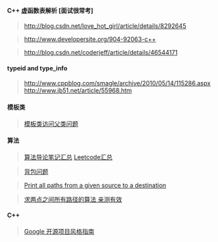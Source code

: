 #### C++ 虚函数表解析 [面试很常考]
> http://blog.csdn.net/love_hot_girl/article/details/8292645

> http://www.developersite.org/904-92063-c++

> http://blog.csdn.net/coderjeff/article/details/46544171
#### typeid and type_info    
> http://www.cppblog.com/smagle/archive/2010/05/14/115286.aspx  
> http://www.jb51.net/article/55968.htm 


#### 模板类
> [模板类访问父类问题](http://www.cppblog.com/fwxjj/archive/2012/03/04/167096.html)


#### 算法

> [算法导论笔记汇总](https://www.roading.org/algorithm/introductiontoalgorithm/%E7%AE%97%E6%B3%95%E5%AF%BC%E8%AE%BA%E7%B4%A2%E5%BC%95%E8%A1%A8.html)
> [Leetcode汇总](https://www.gitbook.com/book/hk029/leetbook/details)


> [背包问题](http://www.mathcs.emory.edu/~cheung/Courses/323/Syllabus/DynProg/knapsack2.html)

> [Print all paths from a given source to a destination](http://www.geeksforgeeks.org/find-paths-given-source-destination/)

> [求两点之间所有路径的算法 亲测有效](http://www.cnblogs.com/finallyliuyu/archive/2011/04/18/2019534.html)

#### C++

> [Google 开源项目风格指南 ](http://zh-google-styleguide.readthedocs.io/en/latest/google-cpp-styleguide/contents/#c)
